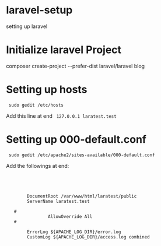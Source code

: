 # laravel-setup
setting up laravel

# Initialize laravel Project
composer create-project --prefer-dist laravel/laravel blog

# Setting up hosts
<code> sudo gedit /etc/hosts </code>

Add this line at end
<code> 127.0.0.1 laratest.test </code>

# Setting up 000-default.conf
<code> sudo gedit /etc/apache2/sites-available/000-default.conf </code>

Add the followings at end:
<code>
  <pre>
  <VirtualHost *:80>
        DocumentRoot /var/www/html/laratest/public
       	ServerName laratest.test

   #<Directory /var/www/html/laratest/public/>
       		    AllowOverride All
   #</Directory>
        
        ErrorLog ${APACHE_LOG_DIR}/error.log
        CustomLog ${APACHE_LOG_DIR}/access.log combined
  </VirtualHost>
  </pre>
</code>
